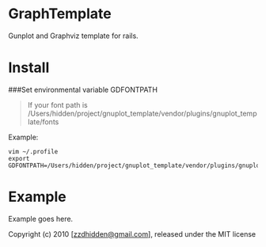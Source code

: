 GraphTemplate
===============

Gunplot and Graphviz template for rails.

Install
=======

###Set environmental variable GDFONTPATH

> If your font path is /Users/hidden/project/gnuplot_template/vendor/plugins/gnuplot_template/fonts

Example:

	vim ~/.profile
	export GDFONTPATH=/Users/hidden/project/gnuplot_template/vendor/plugins/gnuplot_template/fonts:$GDFONTPATH


Example
=======

Example goes here.


Copyright (c) 2010 [zzdhidden@gmail.com], released under the MIT license
